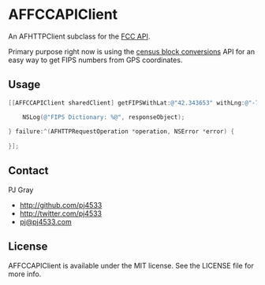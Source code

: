 # AFFCCAPIClient

An AFHTTPClient subclass for the [FCC API](http://www.fcc.gov/developers).

Primary purpose right now is using the [census block conversions](http://www.fcc.gov/developers/census-block-conversions-api) API for an easy way to get FIPS numbers from GPS coordinates.

## Usage

``` objective-c
[[AFFCCAPIClient sharedClient] getFIPSWithLat:@"42.343653" withLng:@"-71.097701" success:^(AFHTTPRequestOperation *operation, id responseObject) {

    NSLog(@"FIPS Dictionary: %@", responseObject);
    
} failure:^(AFHTTPRequestOperation *operation, NSError *error) {
    
}];
```

## Contact

PJ Gray

- http://github.com/pj4533
- http://twitter.com/pj4533
- pj@pj4533.com

## License

AFFCCAPIClient is available under the MIT license. See the LICENSE file for more info.

